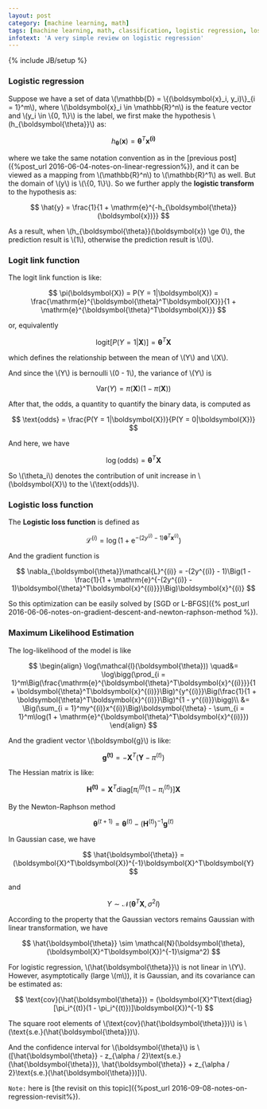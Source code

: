```yaml
---
layout: post
category: [machine learning, math]
tags: [machine learning, math, classification, logistic regression, loss function]
infotext: 'A very simple review on logistic regression'
---
```

{% include JB/setup %}

<script type="text/javascript" src="http://cdn.mathjax.org/mathjax/latest/MathJax.js?config=TeX-AMS-MML_HTMLorMML"></script>

### Logistic regression

Suppose we have a set of data \\(\mathbb{D} = \\{(\boldsymbol{x}\_i, y_i)\\}\_{i = 1}^m\\), where 
\\(\boldsymbol{x}\_i \in \mathbb{R}^n\\) is the feature vector and \\(y_i \in \\{0, 1\\}\\) is the 
label, we first make the hypothesis \\(h_{\boldsymbol{\theta}}\\) as:

$$
h_{\boldsymbol{\theta}}(\boldsymbol{x}) = \boldsymbol{\theta}^T \boldsymbol{x^{(i)}}
$$

where we take the same notation convention as in the 
[previous post]({%post_url 2016-06-04-notes-on-linear-regression%}), and it can be viewed as a 
mapping from \\(\mathbb{R}^n\\) to \\(\mathbb{R}^1\\) as well. But the domain of \\(y\\) is 
\\(\\{0, 1\\}\\). So we further apply the __logistic transform__ to the hypothesis as:

$$
\hat{y} = \frac{1}{1 + \mathrm{e}^{-h_{\boldsymbol{\theta}}(\boldsymbol{x})}}
$$

As a result, when \\(h_{\boldsymbol{\theta}}(\boldsymbol{x}) \ge 0\\), the prediction result is \\(1\\), 
otherwise the prediction result is \\(0\\).

### Logit link function

The logit link function is like:

$$
\pi(\boldsymbol{X}) = P(Y = 1|\boldsymbol{X}) = \frac{\mathrm{e}^{\boldsymbol{\theta}^T\boldsymbol{X}}}{1 + \mathrm{e}^{\boldsymbol{\theta}^T\boldsymbol{X}}}
$$

or, equivalently

$$
\text{logit}[P(Y = 1|\boldsymbol{X})] = \boldsymbol{\theta}^T\boldsymbol{X}
$$

which defines the relationship between the mean of \\(Y\\) and \\(X\\).

And since the \\(Y\\) is bernoulli \\(0 - 1\\), the variance of \\(Y\\) is

$$
\text{Var}(Y) = \pi(\boldsymbol{X})\big(1 - \pi(\boldsymbol{X})\big)
$$

After that, the odds, a quantity to quantify the binary data, is computed as

$$
\text{odds} = \frac{P(Y = 1|\boldsymbol{X})}{P(Y = 0|\boldsymbol{X})}
$$

And here, we have

$$
\log(\text{odds}) = \boldsymbol{\theta}^T\boldsymbol{X}
$$

So \\(\theta_i\\) denotes the contribution of unit increase in \\(\boldsymbol{X}\\) to the \\(\text{odds}\\).

### Logistic loss function

The __Logistic loss function__ is defined as

$$
\mathcal{L}^{(i)} = \log(1 + \mathrm{e}^{-(2y^{(i)} - 1)\boldsymbol{\theta}^T\boldsymbol{x}^{(i)}})
$$

And the gradient function is

$$
\nabla_{\boldsymbol{\theta}}\mathcal{L}^{(i)} = -(2y^{(i)} - 1)\Big(1 - \frac{1}{1 + \mathrm{e}^{-(2y^{(i)} - 1)\boldsymbol{\theta}^T\boldsymbol{x}^{(i)}}}\Big)\boldsymbol{x}^{(i)}
$$

So this optimization can be easily solved by [SGD or L-BFGS]({% post_url 2016-06-06-notes-on-gradient-descent-and-newton-raphson-method %}).

### Maximum Likelihood Estimation

The log-likelihood of the model is like

$$
\begin{align}
\log(\mathcal{l}(\boldsymbol{\theta})) \quad&= \log\bigg(\prod_{i = 1}^m\Big(\frac{\mathrm{e}^{\boldsymbol{\theta}^T\boldsymbol{x}^{(i)}}}{1 + \boldsymbol{\theta}^T\boldsymbol{x}^{(i)}}\Big)^{y^{(i)}}\Big(\frac{1}{1 + \boldsymbol{\theta}^T\boldsymbol{x}^{(i)}}\Big)^{1 - y^{(i)}}\bigg)\\
&= \Big(\sum_{i = 1}^my^{(i)}x^{(i)}\Big)\boldsymbol{\theta} - \sum_{i = 1}^m\log(1 + \mathrm{e}^{\boldsymbol{\theta}^T\boldsymbol{x}^{(i)}})
\end{align}
$$

And the gradient vector \\(\boldsymbol{g}\\) is like:

$$
\boldsymbol{g^{(t)}} = -\boldsymbol{X}^T(\boldsymbol{Y} - \pi^{(t)})
$$

The Hessian matrix is like:

$$
\boldsymbol{H^{(t)}} = \boldsymbol{X}^T\text{diag}[\pi_i^{(t)}(1 - \pi_i^{(t)})]\boldsymbol{X}
$$

By the Newton-Raphson method

$$
\boldsymbol{\theta}^{(t + 1)} = \boldsymbol{\theta}^{(t)} - (\boldsymbol{H}^{(t)})^{-1}\boldsymbol{g}^{(t)}
$$

In Gaussian case, we have

$$
\hat{\boldsymbol{\theta}} = (\boldsymbol{X}^T\boldsymbol{X})^{-1}\boldsymbol{X}^T\boldsymbol{Y}
$$

and

$$
Y \sim \mathcal{N}(\boldsymbol{\theta}^T\boldsymbol{X}, \sigma^2I)
$$

According to the property that the Gaussian vectors remains Gaussian with linear transformation, we have

$$
\hat{\boldsymbol{\theta}} \sim \mathcal{N}(\boldsymbol{\theta}, (\boldsymbol{X}^T\boldsymbol{X})^{-1}\sigma^2)
$$

For logistic regression, \\(\hat{\boldsymbol{\theta}}\\) is not linear in \\(Y\\). However, asymptotically (large \\(m\\)), 
it is Gaussian, and its covariance can be estimated as:

$$
\text{cov}(\hat{\boldsymbol{\theta}}) = (\boldsymbol{X}^T\text{diag}[\pi_i^{(t)}(1 - \pi_i^{(t)})]\boldsymbol{X})^{-1}
$$

The square root elements of \\(\text{cov}(\hat{\boldsymbol{\theta}})\\) is \\(\text{s.e.}(\hat{\boldsymbol{\theta}})\\).

And the confidence interval for \\(\boldsymbol{\theta}\\) is \\([\hat{\boldsymbol{\theta}} - z_{\alpha / 2}\text{s.e.}(\hat{\boldsymbol{\theta}}), \hat{\boldsymbol{\theta}} + z_{\alpha / 2}\text{s.e.}(\hat{\boldsymbol{\theta}})]\\).

`Note:` here is [the revisit on this topic]({%post_url 2016-09-08-notes-on-regression-revisit%}).